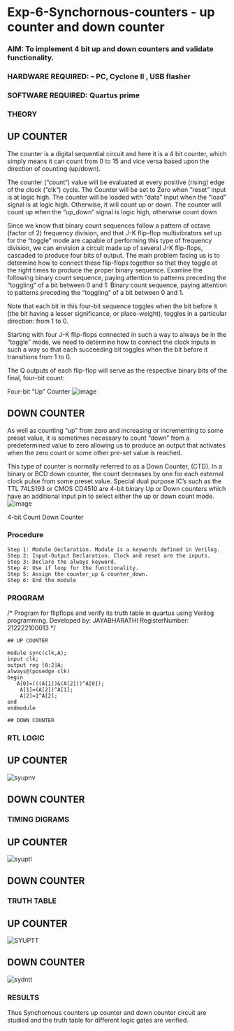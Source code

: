 # Exp-6-Synchornous-counters - up counter and down counter 

### AIM: To implement 4 bit up and down counters and validate  functionality.

### HARDWARE REQUIRED:  – PC, Cyclone II , USB flasher

### SOFTWARE REQUIRED:   Quartus prime

### THEORY 

## UP COUNTER 
The counter is a digital sequential circuit and here it is a 4 bit counter, which simply means it can count from 0 to 15 and vice versa based upon the direction of counting (up/down). 

The counter (“count“) value will be evaluated at every positive (rising) edge of the clock (“clk“) cycle.
The Counter will be set to Zero when “reset” input is at logic high.
The counter will be loaded with “data” input when the “load” signal is at logic high. Otherwise, it will count up or down.
The counter will count up when the “up_down” signal is logic high, otherwise count down

Since we know that binary count sequences follow a pattern of octave (factor of 2) frequency division, and that J-K flip-flop multivibrators set up for the “toggle” mode are capable of performing this type of frequency division, we can envision a circuit made up of several J-K flip-flops, cascaded to produce four bits of output.
The main problem facing us is to determine how to connect these flip-flops together so that they toggle at the right times to produce the proper binary sequence.
Examine the following binary count sequence, paying attention to patterns preceding the “toggling” of a bit between 0 and 1:
Binary count sequence, paying attention to patterns preceding the “toggling” of a bit between 0 and 1.

Note that each bit in this four-bit sequence toggles when the bit before it (the bit having a lesser significance, or place-weight), toggles in a particular direction: from 1 to 0.



 
 

Starting with four J-K flip-flops connected in such a way to always be in the “toggle” mode, we need to determine how to connect the clock inputs in such a way so that each succeeding bit toggles when the bit before it transitions from 1 to 0.

The Q outputs of each flip-flop will serve as the respective binary bits of the final, four-bit count:

 
 

Four-bit “Up” Counter
![image](https://user-images.githubusercontent.com/36288975/169644758-b2f4339d-9532-40c5-af40-8f4f8c942e2c.png)



## DOWN COUNTER 

As well as counting “up” from zero and increasing or incrementing to some preset value, it is sometimes necessary to count “down” from a predetermined value to zero allowing us to produce an output that activates when the zero count or some other pre-set value is reached.

This type of counter is normally referred to as a Down Counter, (CTD). In a binary or BCD down counter, the count decreases by one for each external clock pulse from some preset value. Special dual purpose IC’s such as the TTL 74LS193 or CMOS CD4510 are 4-bit binary Up or Down counters which have an additional input pin to select either the up or down count mode.
![image](https://user-images.githubusercontent.com/36288975/169644844-1a14e123-7228-4ed8-81a9-eb937dff4ac8.png)


4-bit Count Down Counter

### Procedure

```
Step 1: Module Declaration. Module is a keywords defined in Verilog.
Step 2: Input-Output Declaration. Clock and reset are the inputs.
Step 3: Declare the always keyword.
Step 4: Use if loop for the functionality. 
Step 5: Assign the counter_up & counter_down. 
Step 6: End the module
```


### PROGRAM 

/*
Program for flipflops  and verify its truth table in quartus using Verilog programming.
Developed by: JAYABHARATHI
RegisterNumber:  212222100013
*/

```
## UP COUNTER

module sync(clk,A);
input clk;
output reg [0:2]A;
always@(posedge clk)
begin
   A[0]=(((A[1])&(A[2]))^A[0]);
	A[1]=(A[2])^A[1];
	A[2]=1^A[2];
end
endmodule

## DOWN COUNTER

```






### RTL LOGIC 


##  UP COUNTER

![syupnv](https://github.com/Jayabharathi3/Exp-7-Synchornous-counters-/assets/118787327/765d693a-99cd-4cc6-a87d-e8da4cdb94e4)


##  DOWN COUNTER  





### TIMING DIGRAMS   


##  UP COUNTER

![syuptl](https://github.com/Jayabharathi3/Exp-7-Synchornous-counters-/assets/118787327/1696087c-89b1-4f60-8cc3-0ce53222449d)


##  DOWN COUNTER  



### TRUTH TABLE 


##  UP COUNTER

![SYUPTT](https://github.com/Jayabharathi3/Exp-7-Synchornous-counters-/assets/118787327/4a3d351a-0959-4f42-a13e-61c30b4d102f)


##  DOWN COUNTER  

![sydntt](https://github.com/Jayabharathi3/Exp-7-Synchornous-counters-/assets/118787327/1c8f7e1c-3042-478b-943e-8a486ac6b035)


### RESULTS 

Thus Synchornous counters up counter and down counter circuit are studied and the truth table for different logic gates are verified.

